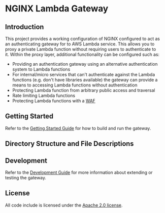 # NGINX Lambda Gateway

## Introduction

This project provides a working configuration of NGINX configured to act as an authenticating gateway for to AWS Lambda service. This allows you to proxy a private Lambda function without requiring users to authenticate to it. Within the proxy layer, additional functionality can be configured such as:

- Providing an authentication gateway using an alternative authentication
   system to Lambda functions
- For internal/micro services that can't authenticate against the Lambda functions
   (e.g. don't have libraries available) the gateway can provide a means
   to accessing Lambda functions without authentication
- Protecting Lambda function from arbitrary public access and traversal
- Rate limiting Lambda functions
- Protecting Lambda functions with a [WAF](https://docs.nginx.com/nginx-waf/)


## Getting Started

Refer to the [Getting Started Guide](docs/getting_started.md) for how to build and run the gateway.

## Directory Structure and File Descriptions


## Development

Refer to the [Development Guide](docs/development.md) for more information about
extending or testing the gateway.

## License

All code include is licensed under the [Apache 2.0 license](LICENSE.txt).
